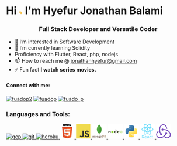 # Hi <img src="https://raw.githubusercontent.com/ABSphreak/ABSphreak/master/gifs/Hi.gif" width="10px" height="10px"> I'm Hyefur Jonathan Balami
<!-- ![](https://komarev.com/ghpvc/?username=ismaelsadeeq&color=blue) -->
<h3 align="center">Full Stack Developer and Versatile Coder</h3>

- 👀 I’m interested in Software Development
- 🌱 I’m currently learning Solidity
- Proficiency with Flutter, React, php, nodejs
- 📫 How to reach me @ jonathanhyefur@gmail.com
- ⚡ Fun fact **I watch series movies.**

<h4 align="left">Connect with me:</h4>
<p align="left">
<a href="https://twitter.com/Jonathanhyef" target="blank"><img align="center" src="https://raw.githubusercontent.com/rahuldkjain/github-profile-readme-generator/master/src/images/icons/Social/twitter.svg" alt="fuadop2" height="30" width="40" /></a>
<a href="https://www.linkedin.com/in/hyefur-jonathan-132612104/" target="blank"><img align="center" src="https://raw.githubusercontent.com/rahuldkjain/github-profile-readme-generator/master/src/images/icons/Social/linked-in-alt.svg" alt="fuadop" height="30" width="40" /></a>
<a href="https://www.instagram.com/balami_hyef/" target="blank"><img align="center" src="https://raw.githubusercontent.com/rahuldkjain/github-profile-readme-generator/master/src/images/icons/Social/instagram.svg" alt="fuado_p" height="30" width="40" /></a>
</p>
<h3 align="left">Languages and Tools:</h3>
<p align="left"> <a href="https://cloud.google.com" target="_blank"> <img src="https://www.vectorlogo.zone/logos/google_cloud/google_cloud-icon.svg" alt="gcp" width="40" height="40"/> </a> <a href="https://git-scm.com/" target="_blank"> <img src="https://www.vectorlogo.zone/logos/git-scm/git-scm-icon.svg" alt="git" width="40" height="40"/> </a><a href="https://heroku.com" target="_blank"> <img src="https://www.vectorlogo.zone/logos/heroku/heroku-icon.svg" alt="heroku" width="40" height="40"/> </a> <a href="https://www.w3.org/html/" target="_blank"> <img src="https://raw.githubusercontent.com/devicons/devicon/master/icons/html5/html5-original-wordmark.svg" alt="html5" width="40" height="40"/> </a> <a href="https://developer.mozilla.org/en-US/docs/Web/JavaScript" target="_blank"> <img src="https://raw.githubusercontent.com/devicons/devicon/master/icons/javascript/javascript-original.svg" alt="javascript" width="40" height="40"/> </a> <a href="https://www.mongodb.com/" target="_blank"> <img src="https://raw.githubusercontent.com/devicons/devicon/master/icons/mongodb/mongodb-original-wordmark.svg" alt="mongodb" width="40" height="40"/> </a><a href="https://nodejs.org" target="_blank"> <img src="https://raw.githubusercontent.com/devicons/devicon/master/icons/nodejs/nodejs-original-wordmark.svg" alt="nodejs" width="40" height="40"/> </a> <a href="https://www.python.org" target="_blank"> <img src="https://raw.githubusercontent.com/devicons/devicon/master/icons/python/python-original.svg" alt="python" width="40" height="40"/> </a> <a href="https://reactjs.org/" target="_blank"> <img src="https://raw.githubusercontent.com/devicons/devicon/master/icons/react/react-original-wordmark.svg" alt="react" width="40" height="40"/> </a> <a href="https://redux.js.org" target="_blank"> <img src="https://raw.githubusercontent.com/devicons/devicon/master/icons/redux/redux-original.svg" alt="redux" width="40" height="40"/> </a>   </p>
<!---
joena1o/joena1o is a ✨ special ✨ repository because its `README.md` (this file) appears on your GitHub profile.
You can click the Preview link to take a look at your changes.
--->
